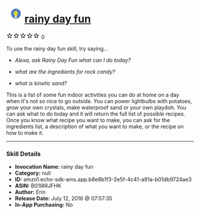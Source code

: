 # &nbsp;<img src="skill_icon" alt="rainy day fun icon" width="36"> [rainy day fun](http://alexa.amazon.com/#skills/amzn1.echo-sdk-ams.app.b8e8b1f3-2e5f-4c41-a91a-b01db9724ae3)
![0 stars](../../images/ic_star_border_black_18dp_1x.png)![0 stars](../../images/ic_star_border_black_18dp_1x.png)![0 stars](../../images/ic_star_border_black_18dp_1x.png)![0 stars](../../images/ic_star_border_black_18dp_1x.png)![0 stars](../../images/ic_star_border_black_18dp_1x.png) 0

To use the rainy day fun skill, try saying...

* *Alexa, ask Rainy Day Fun what can I do today?*

* *what are the ingredients for rock candy?*

* *what is kinetic sand?*

This is a list of some fun indoor activities you can do at home on a day when it's not so nice to go outside. You can power lightbulbs with potatoes, grow your own crystals, make waterproof sand or your own playdoh. You can ask what to do today and it will return the full list of possible recipes. Once you know what recipe you want to make, you can ask for the ingredients list, a description of what you want to make, or the recipe on how to make it.

***

### Skill Details

* **Invocation Name:** rainy day fun
* **Category:** null
* **ID:** amzn1.echo-sdk-ams.app.b8e8b1f3-2e5f-4c41-a91a-b01db9724ae3
* **ASIN:** B01I8RJFHK
* **Author:** Erin
* **Release Date:** July 12, 2016 @ 07:57:35
* **In-App Purchasing:** No
